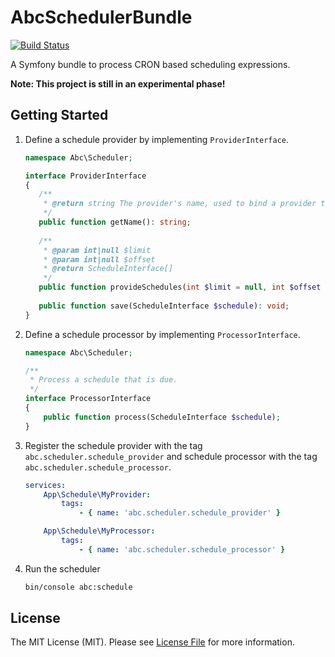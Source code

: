 # AbcSchedulerBundle

[![Build Status](https://travis-ci.org/aboutcoders/scheduler-bundle.png?branch=2.x)](https://travis-ci.org/aboutcoders/scheduler-bundle)

A Symfony bundle to process CRON based scheduling expressions.

**Note: This project is still in an experimental phase!**

## Getting Started

1. Define a schedule provider by implementing `ProviderInterface`.

	 ```php
	namespace Abc\Scheduler;
	
	interface ProviderInterface
	{
	    /**
	     * @return string The provider's name, used to bind a provider to processors
	     */
	    public function getName(): string;
	    
	    /**
	     * @param int|null $limit
	     * @param int|null $offset
	     * @return ScheduleInterface[]
	     */
	    public function provideSchedules(int $limit = null, int $offset = null): array;
	    
	    public function save(ScheduleInterface $schedule): void;
	}
    ```

2. Define a schedule processor by implementing `ProcessorInterface`.

	```php
	namespace Abc\Scheduler;
	
	/**
	 * Process a schedule that is due.
	 */
	interface ProcessorInterface
	{
	    public function process(ScheduleInterface $schedule);
	}
	```

3. Register the schedule provider with the tag `abc.scheduler.schedule_provider` and schedule processor with the tag `abc.scheduler.schedule_processor`.

	```yaml
	services:
	    App\Schedule\MyProvider:
	        tags:
	            - { name: 'abc.scheduler.schedule_provider' }
	
	    App\Schedule\MyProcessor:
	        tags:
	            - { name: 'abc.scheduler.schedule_processor' }
	```

4. Run the scheduler

	```bash
	bin/console abc:schedule
	```

## License

The MIT License (MIT). Please see [License File](./LICENSE) for more information.
